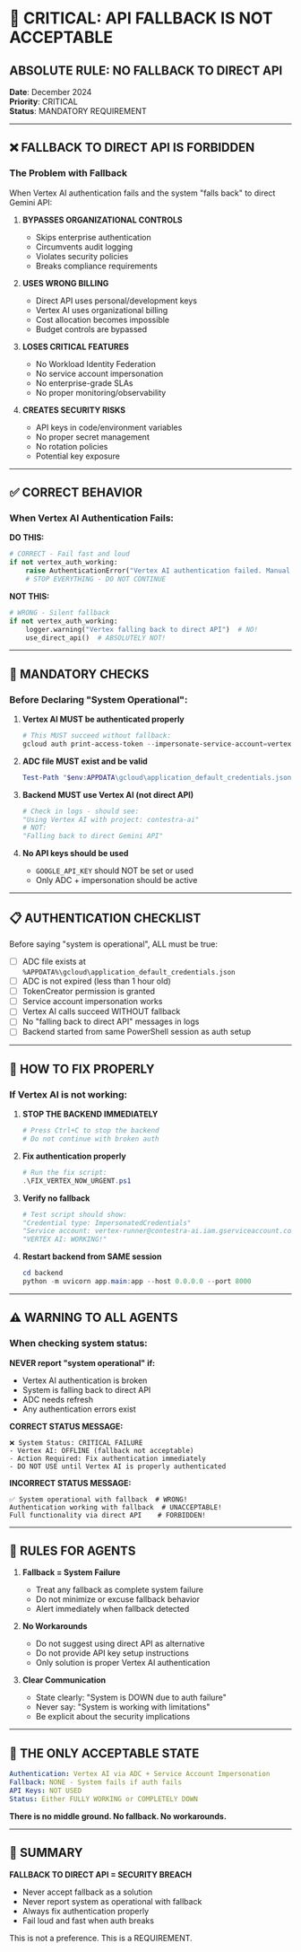 # 🚨 CRITICAL: API FALLBACK IS NOT ACCEPTABLE

## ABSOLUTE RULE: NO FALLBACK TO DIRECT API

**Date**: December 2024  
**Priority**: CRITICAL  
**Status**: MANDATORY REQUIREMENT

---

## ❌ FALLBACK TO DIRECT API IS FORBIDDEN

### The Problem with Fallback

When Vertex AI authentication fails and the system "falls back" to direct Gemini API:

1. **BYPASSES ORGANIZATIONAL CONTROLS**
   - Skips enterprise authentication
   - Circumvents audit logging
   - Violates security policies
   - Breaks compliance requirements

2. **USES WRONG BILLING**
   - Direct API uses personal/development keys
   - Vertex AI uses organizational billing
   - Cost allocation becomes impossible
   - Budget controls are bypassed

3. **LOSES CRITICAL FEATURES**
   - No Workload Identity Federation
   - No service account impersonation
   - No enterprise-grade SLAs
   - No proper monitoring/observability

4. **CREATES SECURITY RISKS**
   - API keys in code/environment variables
   - No proper secret management
   - No rotation policies
   - Potential key exposure

---

## ✅ CORRECT BEHAVIOR

### When Vertex AI Authentication Fails:

**DO THIS:**
```python
# CORRECT - Fail fast and loud
if not vertex_auth_working:
    raise AuthenticationError("Vertex AI authentication failed. Manual intervention required.")
    # STOP EVERYTHING - DO NOT CONTINUE
```

**NOT THIS:**
```python
# WRONG - Silent fallback
if not vertex_auth_working:
    logger.warning("Vertex falling back to direct API")  # NO!
    use_direct_api()  # ABSOLUTELY NOT!
```

---

## 🛑 MANDATORY CHECKS

### Before Declaring "System Operational":

1. **Vertex AI MUST be authenticated properly**
   ```powershell
   # This MUST succeed without fallback:
   gcloud auth print-access-token --impersonate-service-account=vertex-runner@contestra-ai.iam.gserviceaccount.com
   ```

2. **ADC file MUST exist and be valid**
   ```powershell
   Test-Path "$env:APPDATA\gcloud\application_default_credentials.json"  # MUST be True
   ```

3. **Backend MUST use Vertex AI (not direct API)**
   ```python
   # Check in logs - should see:
   "Using Vertex AI with project: contestra-ai"
   # NOT:
   "Falling back to direct Gemini API"
   ```

4. **No API keys should be used**
   - `GOOGLE_API_KEY` should NOT be set or used
   - Only ADC + impersonation should be active

---

## 📋 AUTHENTICATION CHECKLIST

Before saying "system is operational", ALL must be true:

- [ ] ADC file exists at `%APPDATA%\gcloud\application_default_credentials.json`
- [ ] ADC is not expired (less than 1 hour old)
- [ ] TokenCreator permission is granted
- [ ] Service account impersonation works
- [ ] Vertex AI calls succeed WITHOUT fallback
- [ ] No "falling back to direct API" messages in logs
- [ ] Backend started from same PowerShell session as auth setup

---

## 🔧 HOW TO FIX PROPERLY

### If Vertex AI is not working:

1. **STOP THE BACKEND IMMEDIATELY**
   ```powershell
   # Press Ctrl+C to stop the backend
   # Do not continue with broken auth
   ```

2. **Fix authentication properly**
   ```powershell
   # Run the fix script:
   .\FIX_VERTEX_NOW_URGENT.ps1
   ```

3. **Verify no fallback**
   ```python
   # Test script should show:
   "Credential type: ImpersonatedCredentials"
   "Service account: vertex-runner@contestra-ai.iam.gserviceaccount.com"
   "VERTEX AI: WORKING!"
   ```

4. **Restart backend from SAME session**
   ```powershell
   cd backend
   python -m uvicorn app.main:app --host 0.0.0.0 --port 8000
   ```

---

## ⚠️ WARNING TO ALL AGENTS

### When checking system status:

**NEVER report "system operational" if:**
- Vertex AI authentication is broken
- System is falling back to direct API
- ADC needs refresh
- Any authentication errors exist

**CORRECT STATUS MESSAGE:**
```
❌ System Status: CRITICAL FAILURE
- Vertex AI: OFFLINE (fallback not acceptable)
- Action Required: Fix authentication immediately
- DO NOT USE until Vertex AI is properly authenticated
```

**INCORRECT STATUS MESSAGE:**
```
✅ System operational with fallback  # WRONG!
Authentication working with fallback  # UNACCEPTABLE!
Full functionality via direct API    # FORBIDDEN!
```

---

## 📝 RULES FOR AGENTS

1. **Fallback = System Failure**
   - Treat any fallback as complete system failure
   - Do not minimize or excuse fallback behavior
   - Alert immediately when fallback detected

2. **No Workarounds**
   - Do not suggest using direct API as alternative
   - Do not provide API key setup instructions
   - Only solution is proper Vertex AI authentication

3. **Clear Communication**
   - State clearly: "System is DOWN due to auth failure"
   - Never say: "System is working with limitations"
   - Be explicit about the security implications

---

## 🎯 THE ONLY ACCEPTABLE STATE

```yaml
Authentication: Vertex AI via ADC + Service Account Impersonation
Fallback: NONE - System fails if auth fails
API Keys: NOT USED
Status: Either FULLY WORKING or COMPLETELY DOWN
```

**There is no middle ground. No fallback. No workarounds.**

---

## 📌 SUMMARY

**FALLBACK TO DIRECT API = SECURITY BREACH**

- Never accept fallback as a solution
- Never report system as operational with fallback
- Always fix authentication properly
- Fail loud and fast when auth breaks

This is not a preference. This is a REQUIREMENT.